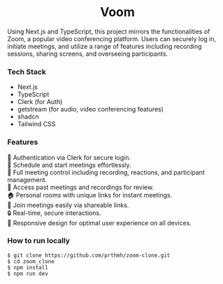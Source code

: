 <h1 align="center">
  Voom
</h1>

Using Next.js and TypeScript, this project mirrors the functionalities of Zoom, a popular video conferencing platform. Users can securely log in, initiate meetings, and utilize a range of features including recording sessions, sharing screens, and overseeing participants.
### Tech Stack
- Next.js
- TypeScript
- Clerk (for Auth)
- getstream (for audio, video conferencing features)
- shadcn
- Tailwind CSS
### Features
🔐 Authentication via Clerk for secure login.<br/>
📅 Schedule and start meetings effortlessly.<br/>
🎥 Full meeting control including recording, reactions, and participant management.<br/>
📝 Access past meetings and recordings for review.<br/>
🏠 Personal rooms with unique links for instant meetings.<br/>
🔗 Join meetings easily via shareable links.<br/>
🔒 Real-time, secure interactions.<br/>
📱 Responsive design for optimal user experience on all devices.
### How to run locally
```
$ git clone https://github.com/prthmh/zoom-clone.git
$ cd zoom_clone
$ npm install
$ npm run dev
```

